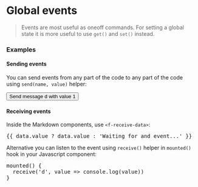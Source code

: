 # Global events

> Events are most useful as oneoff commands. For setting a global state it is more useful to use `get()` and `set()` instead.

### Examples

#### Sending events

You can send events from any part of the code to any part of the code using `send(name, value)` helper:

<button v-on:click="send('d', 1)">
  Send message d with value 1
</button>

<p />

#### Receiving events

Inside the Markdown components, use `<f-receive-data>`:

<f-receive-data name="d">
  <pre slot-scope="data">{{ data.value ? data.value : 'Waiting for and event...' }}</pre>
</f-receive-data>

Alternative you can listen to the event using `receive()` helper in `mounted()` hook in your Javascript component:

<pre>
mounted() {
  receive('d', value => console.log(value))
}
</pre>